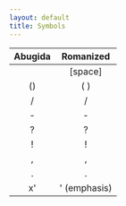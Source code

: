 ```yaml
---
layout: default
title: Symbols
---
```


|Abugida|Romanized|
|:-:|:-:|
|<ab> </ab>|[space]|
|<ab>()</ab>|( )|
|<ab>/</ab>|/|
|<ab>-</ab>|-|
|<ab>?</ab>|?|
|<ab>!</ab>|!|
|<ab>,</ab>|,|
|<ab>.</ab>|.|
|<ab>x'</ab>|' (emphasis)|
